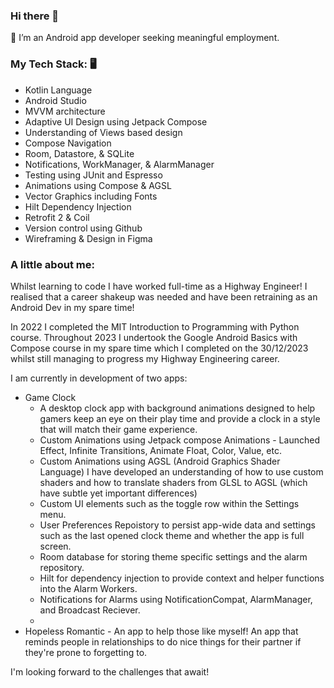 ### Hi there 👋

🌱 I’m an Android app developer seeking meaningful employment. 


### My Tech Stack: 🖥️

- Kotlin Language 
- Android Studio
- MVVM architecture
- Adaptive UI Design using Jetpack Compose 
- Understanding of Views based design
- Compose Navigation
- Room, Datastore, & SQLite
- Notifications, WorkManager, & AlarmManager
- Testing using JUnit and Espresso
- Animations using Compose & AGSL 
- Vector Graphics including Fonts
- Hilt Dependency Injection
- Retrofit 2 & Coil
- Version control using Github
- Wireframing & Design in Figma  

### A little about me:
Whilst learning to code I have worked full-time as a Highway Engineer! I realised that a career shakeup was needed and have been retraining as an Android Dev in my spare time!

In 2022 I completed the MIT Introduction to Programming with Python course. 
Throughout 2023 I undertook the Google Android Basics with Compose course in my spare time which I completed on the 30/12/2023 whilst still managing to progress my Highway Engineering career.  

I am currently in development of two apps: 
 - Game Clock
     - A desktop clock app with background animations designed to help gamers keep an eye on their play time and provide a clock in a style that will match their game experience.
     - Custom Animations using Jetpack compose Animations - Launched Effect, Infinite Transitions, Animate Float, Color, Value, etc.
     - Custom Animations using AGSL (Android Graphics Shader Language) I have developed an understanding of how to use custom shaders and how to translate shaders from GLSL to AGSL (which have subtle yet important differences)
     - Custom UI elements such as the toggle row within the Settings menu. 
     - User Preferences Repoistory to persist app-wide data and settings such as the last opened clock theme and whether the app is full screen.
     - Room database for storing theme specific settings and the alarm repository.
     - Hilt for dependency injection to provide context and helper functions into the Alarm Workers.
     - Notifications for Alarms using NotificationCompat, AlarmManager, and Broadcast Reciever.
     - 
 - Hopeless Romantic - An app to help those like myself! An app that reminds people in relationships to do nice things for their partner if they're prone to forgetting to. 

I'm looking forward to the challenges that await! 
<!--
**Matthollemue/Matthollemue** is a ✨ _special_ ✨ repository because its `README.md` (this file) appears on your GitHub profile.

Here are some ideas to get you started:

- 🔭 I’m currently working on ...
- 🌱 I’m currently learning ...
- 👯 I’m looking to collaborate on ...
- 🤔 I’m looking for help with ...
- 💬 Ask me about ...
- 📫 How to reach me: ...
- 😄 Pronouns: ...
- ⚡ Fun fact: ...
-->
